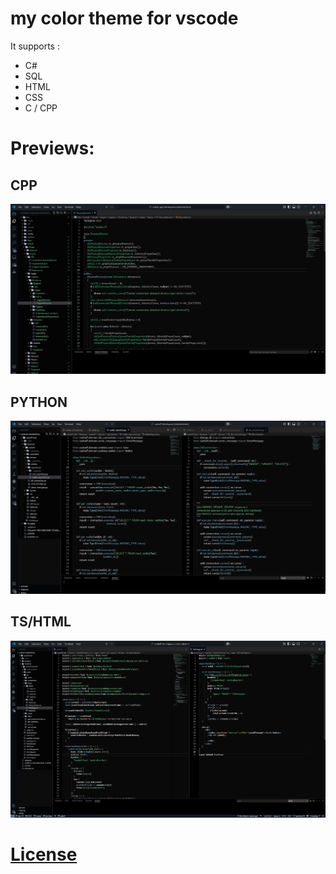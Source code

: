 # my color theme for vscode

It supports :

-   C#
-   SQL
-   HTML
-   CSS
-   C / CPP

# Previews:

## CPP

<img src="./Preview1.png" width="650"/>

## PYTHON

<img src="./Preview2.png" width="650"/>

## TS/HTML

<img src="./Preview3.png" width="650"/>

<br/>

# [License](LICENSE.md)
